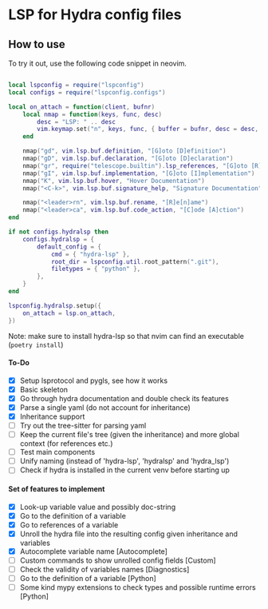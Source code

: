 # LSP for Hydra config files

## How to use

To try it out, use the following code snippet in neovim.

```lua

local lspconfig = require("lspconfig")
local configs = require("lspconfig.configs")

local on_attach = function(client, bufnr)
    local nmap = function(keys, func, desc)
        desc = "LSP: " .. desc
        vim.keymap.set("n", keys, func, { buffer = bufnr, desc = desc, noremap = true })
    end

    nmap("gd", vim.lsp.buf.definition, "[G]oto [D]efinition")
    nmap("gD", vim.lsp.buf.declaration, "[G]oto [D]eclaration")
    nmap("gr", require("telescope.builtin").lsp_references, "[G]oto [R]eferences")
    nmap("gI", vim.lsp.buf.implementation, "[G]oto [I]mplementation")
    nmap("K", vim.lsp.buf.hover, "Hover Documentation")
    nmap("<C-k>", vim.lsp.buf.signature_help, "Signature Documentation")

    nmap("<leader>rn", vim.lsp.buf.rename, "[R]e[n]ame")
    nmap("<leader>ca", vim.lsp.buf.code_action, "[C]ode [A]ction")
end

if not configs.hydralsp then
    configs.hydralsp = {
        default_config = {
            cmd = { "hydra-lsp" },
            root_dir = lspconfig.util.root_pattern(".git"),
            filetypes = { "python" },
        },
    }
end

lspconfig.hydralsp.setup({
    on_attach = lsp.on_attach,
})

```

Note: make sure to install hydra-lsp so that nvim can find an executable (`poetry install`)

#### To-Do

- [x] Setup lsprotocol and pygls, see how it works
- [x] Basic skeleton
- [x] Go through hydra documentation and double check its features
- [x] Parse a single yaml (do not account for inheritance)
- [x] Inheritance support
- [ ] Try out the tree-sitter for parsing yaml 
- [ ] Keep the current file's tree (given the inheritance) and more global context (for references etc.)
- [ ] Test main components
- [ ] Unify naming (instead of 'hydra-lsp', 'hydralsp' and 'hydra_lsp')
- [ ] Check if hydra is installed in the current venv before starting up

#### Set of features to implement

- [x] Look-up variable value and possibly doc-string
- [x] Go to the definition of a variable
- [x] Go to references of a variable
- [x] Unroll the hydra file into the resulting config given inheritance and variables
- [x] Autocomplete variable name [Autocomplete]
- [ ] Custom commands to show unrolled config fields [Custom]
- [ ] Check the validity of variables names [Diagnostics]
- [ ] Go to the definition of a variable [Python]
- [ ] Some kind mypy extensions to check types and possible runtime errors [Python]

